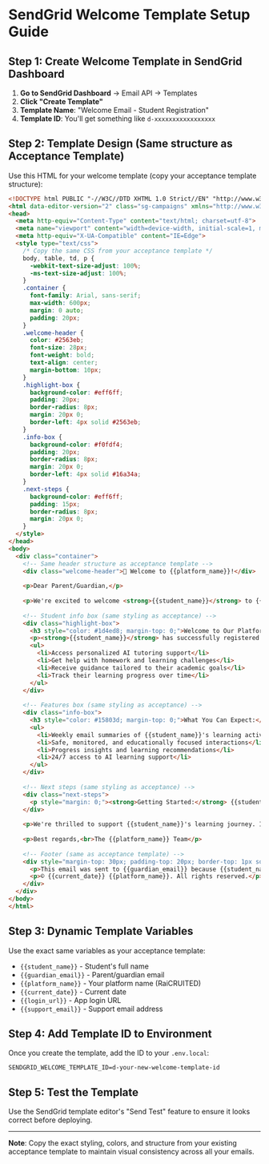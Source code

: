 # SendGrid Welcome Template Setup Guide

## Step 1: Create Welcome Template in SendGrid Dashboard

1. **Go to SendGrid Dashboard** → Email API → Templates
2. **Click "Create Template"**
3. **Template Name**: "Welcome Email - Student Registration"
4. **Template ID**: You'll get something like `d-xxxxxxxxxxxxxxxxx`

## Step 2: Template Design (Same structure as Acceptance Template)

Use this HTML for your welcome template (copy your acceptance template structure):

```html
<!DOCTYPE html PUBLIC "-//W3C//DTD XHTML 1.0 Strict//EN" "http://www.w3.org/TR/xhtml1/DTD/xhtml1-strict.dtd">
<html data-editor-version="2" class="sg-campaigns" xmlns="http://www.w3.org/1999/xhtml">
<head>
  <meta http-equiv="Content-Type" content="text/html; charset=utf-8">
  <meta name="viewport" content="width=device-width, initial-scale=1, minimum-scale=1, maximum-scale=1">
  <meta http-equiv="X-UA-Compatible" content="IE=Edge">
  <style type="text/css">
    /* Copy the same CSS from your acceptance template */
    body, table, td, p {
      -webkit-text-size-adjust: 100%;
      -ms-text-size-adjust: 100%;
    }
    .container {
      font-family: Arial, sans-serif;
      max-width: 600px;
      margin: 0 auto;
      padding: 20px;
    }
    .welcome-header {
      color: #2563eb;
      font-size: 28px;
      font-weight: bold;
      text-align: center;
      margin-bottom: 10px;
    }
    .highlight-box {
      background-color: #eff6ff;
      padding: 20px;
      border-radius: 8px;
      margin: 20px 0;
      border-left: 4px solid #2563eb;
    }
    .info-box {
      background-color: #f0fdf4;
      padding: 20px;
      border-radius: 8px;
      margin: 20px 0;
      border-left: 4px solid #16a34a;
    }
    .next-steps {
      background-color: #eff6ff;
      padding: 15px;
      border-radius: 8px;
      margin: 20px 0;
    }
  </style>
</head>
<body>
  <div class="container">
    <!-- Same header structure as acceptance template -->
    <div class="welcome-header">🚀 Welcome to {{platform_name}}!</div>
    
    <p>Dear Parent/Guardian,</p>
    
    <p>We're excited to welcome <strong>{{student_name}}</strong> to {{platform_name}}, your child's new AI-powered learning assistant!</p>
    
    <!-- Student info box (same styling as acceptance) -->
    <div class="highlight-box">
      <h3 style="color: #1d4ed8; margin-top: 0;">Welcome to Our Platform</h3>
      <p><strong>{{student_name}}</strong> has successfully registered and can now:</p>
      <ul>
        <li>Access personalized AI tutoring support</li>
        <li>Get help with homework and learning challenges</li>
        <li>Receive guidance tailored to their academic goals</li>
        <li>Track their learning progress over time</li>
      </ul>
    </div>
    
    <!-- Features box (same styling as acceptance) -->
    <div class="info-box">
      <h3 style="color: #15803d; margin-top: 0;">What You Can Expect:</h3>
      <ul>
        <li>Weekly email summaries of {{student_name}}'s learning activities</li>
        <li>Safe, monitored, and educationally focused interactions</li>
        <li>Progress insights and learning recommendations</li>
        <li>24/7 access to AI learning support</li>
      </ul>
    </div>
    
    <!-- Next steps (same styling as acceptance) -->
    <div class="next-steps">
      <p style="margin: 0;"><strong>Getting Started:</strong> {{student_name}} can log in at <a href="{{login_url}}">{{login_url}}</a> and start exploring immediately!</p>
    </div>
    
    <p>We're thrilled to support {{student_name}}'s learning journey. If you have any questions, please feel free to contact us at {{support_email}}.</p>
    
    <p>Best regards,<br>The {{platform_name}} Team</p>
    
    <!-- Footer (same as acceptance template) -->
    <div style="margin-top: 30px; padding-top: 20px; border-top: 1px solid #e5e7eb; color: #6b7280; font-size: 12px;">
      <p>This email was sent to {{guardian_email}} because {{student_name}} registered for {{platform_name}}.</p>
      <p>© {{current_date}} {{platform_name}}. All rights reserved.</p>
    </div>
  </div>
</body>
</html>
```

## Step 3: Dynamic Template Variables

Use the exact same variables as your acceptance template:

- `{{student_name}}` - Student's full name
- `{{guardian_email}}` - Parent/guardian email
- `{{platform_name}}` - Your platform name (RaiCRUITED)
- `{{current_date}}` - Current date
- `{{login_url}}` - App login URL
- `{{support_email}}` - Support email address

## Step 4: Add Template ID to Environment

Once you create the template, add the ID to your `.env.local`:

```env
SENDGRID_WELCOME_TEMPLATE_ID=d-your-new-welcome-template-id
```

## Step 5: Test the Template

Use the SendGrid template editor's "Send Test" feature to ensure it looks correct before deploying.

---

**Note**: Copy the exact styling, colors, and structure from your existing acceptance template to maintain visual consistency across all your emails.